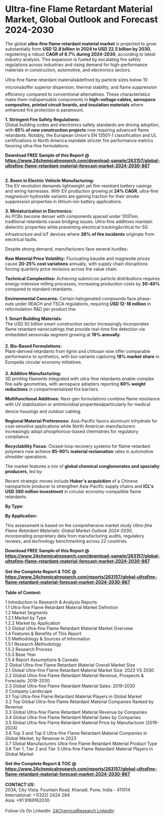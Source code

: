 <h1>Ultra-fine Flame Retardant Material Market, Global Outlook and Forecast 2024-2030</h1><p>The global <strong>ultra-fine flame retardant material market</strong> is projected to grow substantially from <strong>USD 12.8 billion in 2024 to USD 22.5 billion by 2030</strong>, registering a robust <strong>CAGR of 8.7% during 2024-2030</strong>, according to latest industry analysis. This expansion is fueled by escalating fire safety regulations across industries and rising demand for high-performance materials in construction, automotive, and electronics sectors.</p><p>Ultra-fine flame retardant materialsâdefined by particle sizes below 10 micronsâoffer superior dispersion, thermal stability, and flame suppression efficiency compared to conventional alternatives. These characteristics make them indispensable components in <strong>high-voltage cables, aerospace composites, printed circuit boards, and insulation materials</strong> where enhanced fire protection is paramount.</p><p><strong>1. Stringent Fire Safety Regulations:</strong><br>
Global building codes and electronics safety standards are driving adoption, with <strong>65% of new construction projects</strong> now requiring advanced flame retardants. Notably, the European Union's EN 13501-1 classification and UL certifications in North America mandate stricter fire performance metrics favoring ultra-fine formulations.</p><div><b>Download FREE Sample of this Report @ 
            <a href="https://www.24chemicalresearch.com/download-sample/263157/global-ultrafine-flame-retardant-material-forecast-market-2024-2030-867">
            https://www.24chemicalresearch.com/download-sample/263157/global-ultrafine-flame-retardant-material-forecast-market-2024-2030-867</a></b></div><br><p><strong>2. Boom in Electric Vehicle Manufacturing:</strong><br>
The EV revolution demands lightweight yet fire-resistant battery casings and wiring harnesses. With EV production growing at <strong>24% CAGR</strong>, ultra-fine magnesium hydroxide variants are gaining traction for their smoke suppression properties in lithium-ion battery applications.</p><p><strong>3. Miniaturization in Electronics:</strong><br>
As PCBs become denser with components spaced under 100Î¼m, traditional retardants cause bridging issues. Ultra-fine additives maintain dielectric properties while preventing electrical trackingâcritical for 5G infrastructure and IoT devices where <strong>38% of fire incidents</strong> originate from electrical faults.</p><p>Despite strong demand, manufacturers face several hurdles:</p><p><strong>Raw Material Price Volatility:</strong> Fluctuating bauxite and magnesite prices cause <strong>20-25% cost variations</strong> annually, with supply chain disruptions forcing quarterly price revisions across the value chain.</p><p><strong>Technical Complexities:</strong> Achieving submicron particle distributions requires energy-intensive milling processes, increasing production costs by <strong>30-40%</strong> compared to standard retardants.</p><p><strong>Environmental Concerns:</strong> Certain halogenated compounds face phase-outs under REACH and TSCA regulations, requiring <strong>USD 12-18 million</strong> in reformulation R&amp;D per product line.</p><p><strong>1. Smart Building Materials:</strong><br>
The USD 92 billion smart construction sector increasingly incorporates flame retardant nanocoatings that provide real-time fire detection via embedded sensorsâa segment growing at <strong>19% annually</strong>.</p><p><strong>2. Bio-Based Formulations:</strong><br>
Plant-derived retardants from lignin and chitosan now offer comparable performance to synthetics, with bio-variants capturing <strong>18% market share</strong> in Europeâs circular economy initiatives.</p><p><strong>3. Additive Manufacturing:</strong><br>
3D printing filaments integrated with ultra-fine retardants enable complex fire-safe geometries, with aerospace adopters reporting <strong>60% weight reductions</strong> in compartmentalized fire barriers.</p><p><strong>Multifunctional Additives:</strong> Next-gen formulations combine flame resistance with UV stabilization or antimicrobial propertiesâparticularly for medical device housings and outdoor cabling.</p><p><strong>Regional Material Preferences:</strong> Asia-Pacific favors aluminum trihydrate for cost-sensitive applications while North American manufacturers increasingly adopt phosphorous-based chemistries for regulatory compliance.</p><p><strong>Recyclability Focus:</strong> Closed-loop recovery systems for flame-retardant polymers now achieve <strong>85-90% material reclamation</strong> rates in automotive shredder operations.</p><p>The market features a mix of <strong>global chemical conglomerates and specialty producers</strong>, led by:</p><p>Recent strategic moves include <strong>Huber's acquisition</strong> of a Chinese nanoparticle producer to strengthen Asia-Pacific supply chains and <strong>ICL's USD 380 million investment</strong> in circular economy-compatible flame retardants.</p><p><strong>By Type:</strong></p><p><strong>By Application:</strong></p><p>This assessment is based on the comprehensive market study <em>Ultra-fine Flame Retardant Materials: Global Market Outlook 2024-2030</em>, incorporating proprietary data from manufacturing audits, regulatory reviews, and technology benchmarking across 22 countries.</p><div><b>Download FREE Sample of this Report @ 
            <a href="https://www.24chemicalresearch.com/download-sample/263157/global-ultrafine-flame-retardant-material-forecast-market-2024-2030-867">
            https://www.24chemicalresearch.com/download-sample/263157/global-ultrafine-flame-retardant-material-forecast-market-2024-2030-867</a></b></div><br><div><b>Get the Complete Report & TOC @ 
            <a href="https://www.24chemicalresearch.com/reports/263157/global-ultrafine-flame-retardant-material-forecast-market-2024-2030-867">
            https://www.24chemicalresearch.com/reports/263157/global-ultrafine-flame-retardant-material-forecast-market-2024-2030-867</a></b></div><br>
            <b>Table of Content:</b><p>1 Introduction to Research & Analysis Reports<br />
    1.1 Ultra-fine Flame Retardant Material Market Definition<br />
    1.2 Market Segments<br />
        1.2.1 Market by Type<br />
        1.2.2 Market by Application<br />
    1.3 Global Ultra-fine Flame Retardant Material Market Overview<br />
    1.4 Features & Benefits of This Report<br />
    1.5 Methodology & Sources of Information<br />
        1.5.1 Research Methodology<br />
        1.5.2 Research Process<br />
        1.5.3 Base Year<br />
        1.5.4 Report Assumptions & Caveats<br />
2 Global Ultra-fine Flame Retardant Material Overall Market Size<br />
    2.1 Global Ultra-fine Flame Retardant Material Market Size: 2023 VS 2030<br />
    2.2 Global Ultra-fine Flame Retardant Material Revenue, Prospects & Forecasts: 2019-2030<br />
    2.3 Global Ultra-fine Flame Retardant Material Sales: 2019-2030<br />
3 Company Landscape<br />
    3.1 Top Ultra-fine Flame Retardant Material Players in Global Market<br />
    3.2 Top Global Ultra-fine Flame Retardant Material Companies Ranked by Revenue<br />
    3.3 Global Ultra-fine Flame Retardant Material Revenue by Companies<br />
    3.4 Global Ultra-fine Flame Retardant Material Sales by Companies<br />
    3.5 Global Ultra-fine Flame Retardant Material Price by Manufacturer (2019-2024)<br />
    3.6 Top 3 and Top 5 Ultra-fine Flame Retardant Material Companies in Global Market, by Revenue in 2023<br />
    3.7 Global Manufacturers Ultra-fine Flame Retardant Material Product Type<br />
    3.8 Tier 1, Tier 2 and Tier 3 Ultra-fine Flame Retardant Material Players in Global Market<br />
    </p><div><b>Get the Complete Report & TOC @ 
            <a href="https://www.24chemicalresearch.com/reports/263157/global-ultrafine-flame-retardant-material-forecast-market-2024-2030-867">
            https://www.24chemicalresearch.com/reports/263157/global-ultrafine-flame-retardant-material-forecast-market-2024-2030-867</a></b></div><br><b>CONTACT US:</b><br>
            203A, City Vista, Fountain Road, Kharadi, Pune, India - 411014<br>
            International: +1(332) 2424 294<br>
            Asia: +91 9169162030 <br><br>
            Follow Us On LinkedIn: <a href="https://www.linkedin.com/company/24chemicalresearch/">24ChemicalResearch LinkedIn</a>